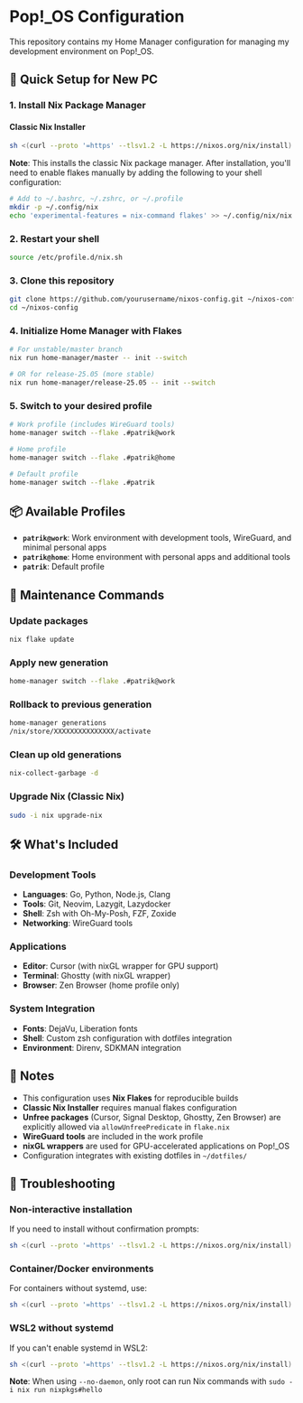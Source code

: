 # Pop!_OS Configuration

This repository contains my Home Manager configuration for managing my development environment on Pop!_OS.

## 🚀 Quick Setup for New PC

### 1. Install Nix Package Manager

#### Classic Nix Installer
```bash
sh <(curl --proto '=https' --tlsv1.2 -L https://nixos.org/nix/install) --daemon
```

**Note**: This installs the classic Nix package manager. After installation, you'll need to enable flakes manually by adding the following to your shell configuration:

```bash
# Add to ~/.bashrc, ~/.zshrc, or ~/.profile
mkdir -p ~/.config/nix
echo 'experimental-features = nix-command flakes' >> ~/.config/nix/nix.conf
```

### 2. Restart your shell
```bash
source /etc/profile.d/nix.sh
```

### 3. Clone this repository
```bash
git clone https://github.com/yourusername/nixos-config.git ~/nixos-config
cd ~/nixos-config
```

### 4. Initialize Home Manager with Flakes
```bash
# For unstable/master branch
nix run home-manager/master -- init --switch

# OR for release-25.05 (more stable)
nix run home-manager/release-25.05 -- init --switch
```

### 5. Switch to your desired profile
```bash
# Work profile (includes WireGuard tools)
home-manager switch --flake .#patrik@work

# Home profile
home-manager switch --flake .#patrik@home

# Default profile
home-manager switch --flake .#patrik
```

## 📦 Available Profiles

- **`patrik@work`**: Work environment with development tools, WireGuard, and minimal personal apps
- **`patrik@home`**: Home environment with personal apps and additional tools
- **`patrik`**: Default profile

## 🔧 Maintenance Commands

### Update packages
```bash
nix flake update
```

### Apply new generation
```bash
home-manager switch --flake .#patrik@work
```

### Rollback to previous generation
```bash
home-manager generations
/nix/store/XXXXXXXXXXXXXXX/activate
```

### Clean up old generations
```bash
nix-collect-garbage -d
```

### Upgrade Nix (Classic Nix)
```bash
sudo -i nix upgrade-nix
```

## 🛠️ What's Included

### Development Tools
- **Languages**: Go, Python, Node.js, Clang
- **Tools**: Git, Neovim, Lazygit, Lazydocker
- **Shell**: Zsh with Oh-My-Posh, FZF, Zoxide
- **Networking**: WireGuard tools

### Applications
- **Editor**: Cursor (with nixGL wrapper for GPU support)
- **Terminal**: Ghostty (with nixGL wrapper)
- **Browser**: Zen Browser (home profile only)

### System Integration
- **Fonts**: DejaVu, Liberation fonts
- **Shell**: Custom zsh configuration with dotfiles integration
- **Environment**: Direnv, SDKMAN integration

## 📝 Notes

- This configuration uses **Nix Flakes** for reproducible builds
- **Classic Nix Installer** requires manual flakes configuration
- **Unfree packages** (Cursor, Signal Desktop, Ghostty, Zen Browser) are explicitly allowed via `allowUnfreePredicate` in `flake.nix`
- **WireGuard tools** are included in the work profile
- **nixGL wrappers** are used for GPU-accelerated applications on Pop!_OS
- Configuration integrates with existing dotfiles in `~/dotfiles/`

## 🔧 Troubleshooting

### Non-interactive installation
If you need to install without confirmation prompts:
```bash
sh <(curl --proto '=https' --tlsv1.2 -L https://nixos.org/nix/install) --daemon --no-daemon
```

### Container/Docker environments
For containers without systemd, use:
```bash
sh <(curl --proto '=https' --tlsv1.2 -L https://nixos.org/nix/install) --no-daemon
```

### WSL2 without systemd
If you can't enable systemd in WSL2:
```bash
sh <(curl --proto '=https' --tlsv1.2 -L https://nixos.org/nix/install) --no-daemon
```
**Note**: When using `--no-daemon`, only root can run Nix commands with `sudo -i nix run nixpkgs#hello`
